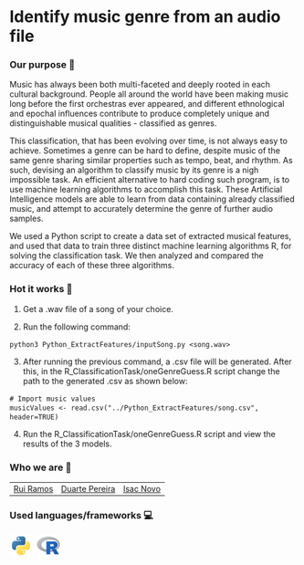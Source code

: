# Identify music genre from an audio file

### Our purpose 💪

Music has always been both multi-faceted and deeply rooted in each cultural background. People all around the world have been making music long before the first orchestras ever appeared, and different ethnological and epochal influences contribute to produce completely unique and distinguishable musical qualities - classified as genres.

This classification, that has been evolving over time, is not always easy to achieve. Sometimes a genre can be hard to define, despite music of the same genre sharing similar properties such as tempo, beat, and rhythm. As such, devising an algorithm to classify music by its genre is a nigh impossible task. An efficient alternative to hard coding such program, is to use machine learning algorithms to accomplish this task. These Artificial Intelligence models are able to learn from data containing already classified music, and attempt to accurately determine the genre of further audio samples.

We used a Python script to create a data set of extracted musical features, and used that data to train three distinct machine learning algorithms R, for solving the classification task. We then analyzed and compared the accuracy of each of these three algorithms.

### Hot it works 🚀

1. Get a .wav file of a song of your choice.

2. Run the following command:
```
python3 Python_ExtractFeatures/inputSong.py <song.wav>
```
3. After running the previous command, a .csv file will be generated. After this, in the R_ClassificationTask/oneGenreGuess.R script change the path to the generated .csv as shown below:
```
# Import music values
musicValues <- read.csv("../Python_ExtractFeatures/song.csv", header=TRUE)
```
4. Run the R_ClassificationTask/oneGenreGuess.R script and view the results of the 3 models.

### Who we are 🧍

<table>
    <tbody>
        <tr>
            <td><a href="https://github.com/ruijramos">Rui Ramos</a></td>
            <td><a href="https://github.com/DuarteNRP">Duarte Pereira</a></td>
            <td><a href="https://github.com/RoninKingfisher">Isac Novo</a></td>
        </tr>
    </tbody>
</table>

### Used languages/frameworks 💻

<div>
  <img src="https://github.com/devicons/devicon/blob/master/icons/python/python-original.svg" title="Python" alt="Python" width="40" height="40"/>&nbsp;
  <img src="https://github.com/devicons/devicon/blob/master/icons/r/r-original.svg" title="R" alt="R" width="40" height="40"/>&nbsp;
</div>

